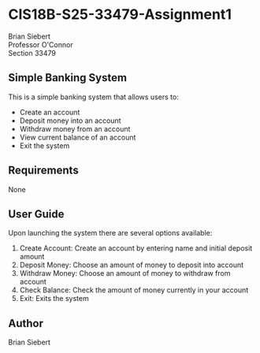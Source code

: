 # CIS18B-S25-33479-Assignment1

Brian Siebert  
Professor O'Connor  
Section 33479  

## Simple Banking System

This is a simple banking system that allows users to:  
- Create an account  
- Deposit money into an account  
- Withdraw money from an account  
- View current balance of an account  
- Exit the system  

## Requirements

None  

## User Guide

Upon launching the system there are several options available:  
1. Create Account: Create an account by entering name and initial deposit amount  
2. Deposit Money: Choose an amount of money to deposit into account  
3. Withdraw Money: Choose an amount of money to withdraw from account  
4. Check Balance: Check the amount of money currently in your account  
5. Exit: Exits the system

## Author

Brian Siebert